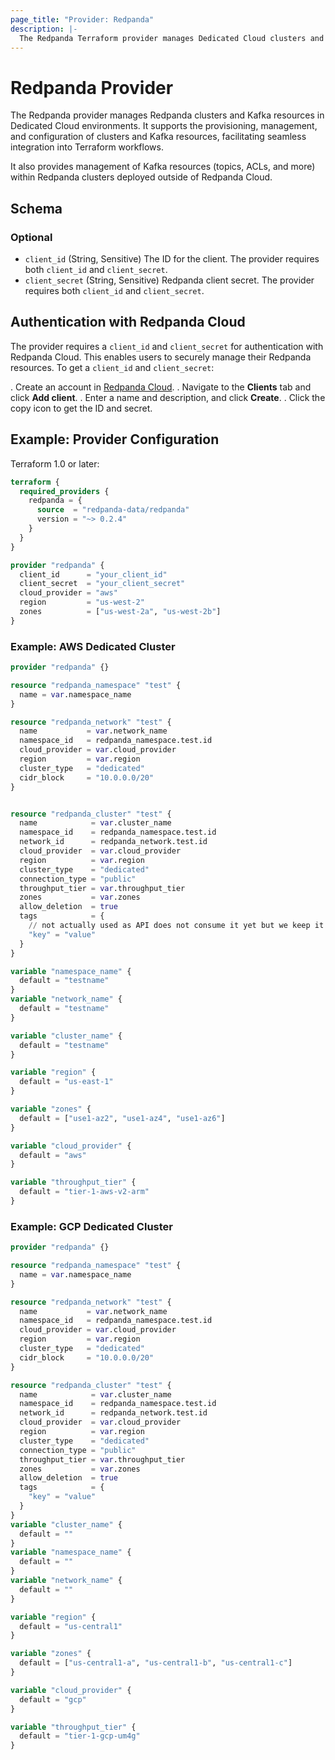 ```yaml
---
page_title: "Provider: Redpanda"
description: |-
  The Redpanda Terraform provider manages Dedicated Cloud clusters and Kafka resources within them. To connect to a Redpanda Cloud cluster, a client_id and client_secret are required.
---
```


# Redpanda Provider

The Redpanda provider manages Redpanda clusters and Kafka resources in Dedicated Cloud environments. It supports the provisioning, management, and configuration of clusters and Kafka resources, facilitating seamless integration into Terraform workflows.

It also provides management of Kafka resources (topics, ACLs, and more) within Redpanda clusters deployed outside of Redpanda Cloud.

<!-- schema generated by tfplugindocs -->
## Schema

### Optional

- `client_id` (String, Sensitive) The ID for the client. The provider requires both `client_id` and `client_secret`.
- `client_secret` (String, Sensitive) Redpanda client secret. The provider requires both `client_id` and `client_secret`.

## Authentication with Redpanda Cloud

The provider requires a `client_id` and `client_secret` for authentication with Redpanda Cloud. This enables users to securely manage their Redpanda resources. To get a `client_id` and `client_secret`: 

. Create an account in [Redpanda Cloud](https://cloudv2.redpanda.com/home).
. Navigate to the **Clients** tab and click **Add client**. 
. Enter a name and description, and click **Create**.
. Click the copy icon to get the ID and secret.

## Example: Provider Configuration

Terraform 1.0 or later:

```terraform
terraform {
  required_providers {
    redpanda = {
      source  = "redpanda-data/redpanda"
      version = "~> 0.2.4"
    }
  }
}

provider "redpanda" {
  client_id      = "your_client_id"
  client_secret  = "your_client_secret"
  cloud_provider = "aws"
  region         = "us-west-2"
  zones          = ["us-west-2a", "us-west-2b"]
}
```

### Example: AWS Dedicated Cluster

```terraform
provider "redpanda" {}

resource "redpanda_namespace" "test" {
  name = var.namespace_name
}

resource "redpanda_network" "test" {
  name           = var.network_name
  namespace_id   = redpanda_namespace.test.id
  cloud_provider = var.cloud_provider
  region         = var.region
  cluster_type   = "dedicated"
  cidr_block     = "10.0.0.0/20"
}


resource "redpanda_cluster" "test" {
  name            = var.cluster_name
  namespace_id    = redpanda_namespace.test.id
  network_id      = redpanda_network.test.id
  cloud_provider  = var.cloud_provider
  region          = var.region
  cluster_type    = "dedicated"
  connection_type = "public"
  throughput_tier = var.throughput_tier
  zones           = var.zones
  allow_deletion  = true
  tags            = {
    // not actually used as API does not consume it yet but we keep it in state for when it does
    "key" = "value"
  }
}

variable "namespace_name" {
  default = "testname"
}
variable "network_name" {
  default = "testname"
}

variable "cluster_name" {
  default = "testname"
}

variable "region" {
  default = "us-east-1"
}

variable "zones" {
  default = ["use1-az2", "use1-az4", "use1-az6"]
}

variable "cloud_provider" {
  default = "aws"
}

variable "throughput_tier" {
  default = "tier-1-aws-v2-arm"
}
```

### Example: GCP Dedicated Cluster

```terraform
provider "redpanda" {}

resource "redpanda_namespace" "test" {
  name = var.namespace_name
}

resource "redpanda_network" "test" {
  name           = var.network_name
  namespace_id   = redpanda_namespace.test.id
  cloud_provider = var.cloud_provider
  region         = var.region
  cluster_type   = "dedicated"
  cidr_block     = "10.0.0.0/20"
}

resource "redpanda_cluster" "test" {
  name            = var.cluster_name
  namespace_id    = redpanda_namespace.test.id
  network_id      = redpanda_network.test.id
  cloud_provider  = var.cloud_provider
  region          = var.region
  cluster_type    = "dedicated"
  connection_type = "public"
  throughput_tier = var.throughput_tier
  zones           = var.zones
  allow_deletion  = true
  tags            = {
    "key" = "value"
  }
}
variable "cluster_name" {
  default = ""
}
variable "namespace_name" {
  default = ""
}
variable "network_name" {
  default = ""
}

variable "region" {
  default = "us-central1"
}

variable "zones" {
  default = ["us-central1-a", "us-central1-b", "us-central1-c"]
}

variable "cloud_provider" {
  default = "gcp"
}

variable "throughput_tier" {
  default = "tier-1-gcp-um4g"
}
```


